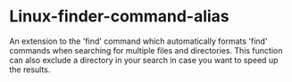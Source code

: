 # Linux-finder-command-alias
An extension to the 'find' command which automatically formats 'find' commands when searching for multiple files and directories. This function can also exclude a directory in your search in case you want to speed up the results.
